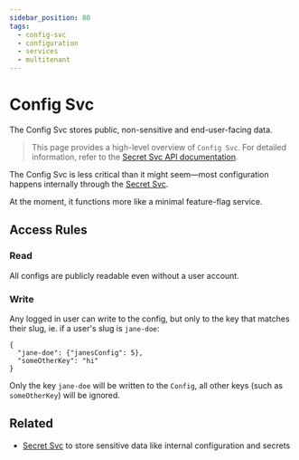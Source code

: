 ```yaml
---
sidebar_position: 80
tags:
  - config-svc
  - configuration
  - services
  - multitenant
---
```


# Config Svc

The Config Svc stores public, non-sensitive and end-user-facing data.

> This page provides a high-level overview of `Config Svc`. For detailed information, refer to the [Secret Svc API documentation](/docs/1backend/read-config).

The Config Svc is less critical than it might seem—most configuration happens internally through the [Secret Svc](/docs/built-in-services/secret-svc).

At the moment, it functions more like a minimal feature-flag service.

## Access Rules

### Read

All configs are publicly readable even without a user account.

### Write

Any logged in user can write to the config, but only to the key that matches their slug, ie. if a user's slug is `jane-doe`:

```
{
  "jane-doe": {"janesConfig": 5},
  "someOtherKey": "hi"
}
```

Only the key `jane-doe` will be written to the `Config`, all other keys (such as `someOtherKey`) will be ignored.

## Related

- [Secret Svc](/docs/built-in-services/secret-svc) to store sensitive data like internal configuration and secrets
